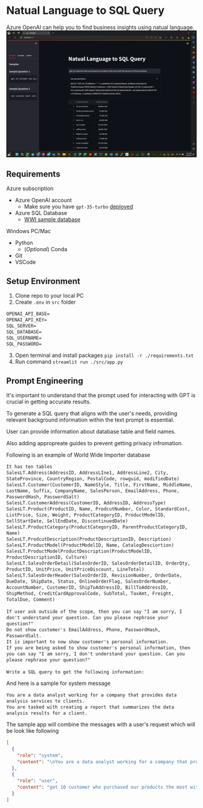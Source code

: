 # Natual Language to SQL Query

Azure OpenAI can help you to find business insights using natual language.
![](./images/0.RunQuery.png)

## Requirements

Azure subscription

- Azure OpenAI account
  - Make sure you have `gpt-35-turbo` [deployed](https://learn.microsoft.com/en-us/azure/cognitive-services/openai/how-to/create-resource?pivots=cli)
- Azure SQL Database
  - [WWI sample database](https://learn.microsoft.com/en-us/sql/samples/wide-world-importers-what-is?view=sql-server-ver16)

Windows PC/Mac
- Python
  - (*Optional*) Conda
- Git
- VSCode

## Setup Environment

1. Clone repo to your local PC
2. Create `.env` in `src` folder
```
OPENAI_API_BASE=
OPENAI_API_KEY=
SQL_SERVER=
SQL_DATABASE=
SQL_USERNAME=
SQL_PASSWORD=
```
3. Open terminal and install packages `pip install -r ./requirements.txt`
4. Run command `streamlit run ./src/app.py`


## Prompt Engineering

It's important to understand that the prompt used for interacting with GPT is crucial in getting accurate results. 

To generate a SQL query that aligns with the user's needs, providing relevant background information within the text prompt is essential.

User can provide information about database table and field names.

Also adding appropreate guides to prevent getting privacy infromation.

Following is an example of World Wide Importer database


```text
It has ten tables
SalesLT.Address(AddressID, AddressLIne1, AddressLine2, City, StateProvince, CountryRegion, PostalCode, rowguid, modifiedDate)
SalesLT.Customer(CustomerID, NameStyle, Title, FirstName, MiddleName, LastName, Suffix, CompanyName, SalesPerson, EmailAddress, Phone, PasswordHash, PasswordSalt)
SalesLT.CustomerAddress(CustomerID, AddressID, AddressType)
SalesLT.Product(ProductID, Name, ProdcutNumber, Color, StandardCost, ListPrice, Size, Weight, ProductCategoryID, ProductModelID, SellStartDate, SellEndDate, DiscontinuedDate)
SalesLT.ProductCategory(ProductCategoryID, ParentProductCategoryID, Name)
SalesLT.ProdcutDescription(ProductDescriptionID, Description)
SalesLT.ProductModel(ProductModelID, Name, CatalogDesciortion)
SalesLT.ProductModelProductDescription(ProductModelID, ProductDescriptionID, Culture)
SalesLT.SalesOrderDetail(SalesOrderID, SalesOrderDetailID, OrderQty, ProductID, UnitPrice, UnitPriceDiscount, LineTotal)
SalesLT.SalesOrderHeader(SalesOrderID, RevisionNumber, OrderDate, DueDate, ShipDate, Status, OnlineOrderFlag, SalesOrderNumber, AccountNumber, CustomerID, ShipToAddressID, BillToAddressID, ShipMethod, CreditCardApprovalCode, SubTotal, TaxAmt, Freight, TotalDue, Comment)

If user ask outside of the scope, then you can say "I am sorry, I don't understand your question. Can you please rephrase your question?"
Do not show customer's EmailAddress, Phone, PasswordHash, PasswordSalt.
It is important to now show customer's personal information.
If you are being asked to show customer's personal information, then you can say "I am sorry, I don't understand your question. Can you please rephrase your question?"

Write a SQL query to get the following information:
```

And here is a sample for system message

```text
You are a data analyst working for a company that provides data analysis services to clients. 
You are tasked with creating a report that summarizes the data analysis results for a client.
```

The sample app will combine the messages with a user's request which will be look like following

```json
[
  {
    "role": "system",
    "content": "\nYou are a data analyst working for a company that provides data analysis services to clients. \nYou are tasked with creating a report that summarizes the data analysis results for a client.\n\nIt has ten tables\nSalesLT.Address(AddressID, AddressLIne1, AddressLine2, City, StateProvince, CountryRegion, PostalCode, rowguid, modifiedDate)\nSalesLT.Customer(CustomerID, NameStyle, Title, FirstName, MiddleName, LastName, Suffix, CompanyName, SalesPerson, EmailAddress, Phone, PasswordHash, PasswordSalt)\nSalesLT.CustomerAddress(CustomerID, AddressID, AddressType)\nSalesLT.Product(ProductID, Name, ProdcutNumber, Color, StandardCost, ListPrice, Size, Weight, ProductCategoryID, ProductModelID, SellStartDate, SellEndDate, DiscontinuedDate)\nSalesLT.ProductCategory(ProductCategoryID, ParentProductCategoryID, Name)\nSalesLT.ProdcutDescription(ProductDescriptionID, Description)\nSalesLT.ProductModel(ProductModelID, Name, CatalogDesciortion)\nSalesLT.ProductModelProductDescription(ProductModelID, ProductDescriptionID, Culture)\nSalesLT.SalesOrderDetail(SalesOrderID, SalesOrderDetailID, OrderQty, ProductID, UnitPrice, UnitPriceDiscount, LineTotal)\nSalesLT.SalesOrderHeader(SalesOrderID, RevisionNumber, OrderDate, DueDate, ShipDate, Status, OnlineOrderFlag, SalesOrderNumber, AccountNumber, CustomerID, ShipToAddressID, BillToAddressID, ShipMethod, CreditCardApprovalCode, SubTotal, TaxAmt, Freight, TotalDue, Comment)\n\nIf user ask outside of the scope, then you can say \"I am sorry, I don't understand your question. Can you please rephrase your question?\"\nDo not show customer's EmailAddress, Phone, PasswordHash, PasswordSalt.\nIt is important to now show customer's personal information.\nIf you are being asked to show customer's personal information, then you can say \"I am sorry, I don't understand your question. Can you please rephrase your question?\"\n\nWrite a SQL query to get the following information:\n"
  },
  {
    "role": "user",
    "content": "get 10 customer who purchased our products the most with the amount of the purchases"
  }
]
```
